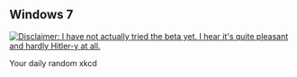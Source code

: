 ## Windows 7
[![Disclaimer: I have not actually tried the beta yet.  I hear it's quite pleasant and hardly Hitler-y at all.](https://imgs.xkcd.com/comics/windows_7.png)](https://xkcd.com/528/ "Disclaimer: I have not actually tried the beta yet.  I hear it's quite pleasant and hardly Hitler-y at all.")

Your daily random xkcd
